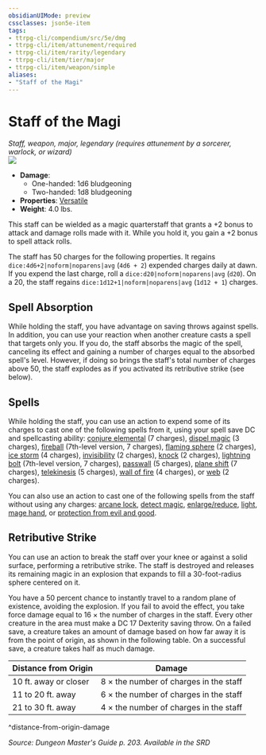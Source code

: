 ```yaml
---
obsidianUIMode: preview
cssclasses: json5e-item
tags:
- ttrpg-cli/compendium/src/5e/dmg
- ttrpg-cli/item/attunement/required
- ttrpg-cli/item/rarity/legendary
- ttrpg-cli/item/tier/major
- ttrpg-cli/item/weapon/simple
aliases: 
- "Staff of the Magi"
---
```

# Staff of the Magi
*Staff, weapon, major, legendary (requires attunement by a sorcerer, warlock, or wizard)*  
![](3-Mechanics/CLI/items/img/staff-of-the-magi.webp#right)

- **Damage**:
  - One-handed: 1d6 bludgeoning
  - Two-handed: 1d8 bludgeoning
- **Properties**: [Versatile](3-Mechanics/CLI/rules/item-properties.md#Versatile)
- **Weight**: 4.0 lbs.

This staff can be wielded as a magic quarterstaff that grants a +2 bonus to attack and damage rolls made with it. While you hold it, you gain a +2 bonus to spell attack rolls.

The staff has 50 charges for the following properties. It regains `dice:4d6+2|noform|noparens|avg` (`4d6 + 2`) expended charges daily at dawn. If you expend the last charge, roll a `dice:d20|noform|noparens|avg` (`d20`). On a 20, the staff regains `dice:1d12+1|noform|noparens|avg` (`1d12 + 1`) charges.

## Spell Absorption

While holding the staff, you have advantage on saving throws against spells. In addition, you can use your reaction when another creature casts a spell that targets only you. If you do, the staff absorbs the magic of the spell, canceling its effect and gaining a number of charges equal to the absorbed spell's level. However, if doing so brings the staff's total number of charges above 50, the staff explodes as if you activated its retributive strike (see below).

## Spells

While holding the staff, you can use an action to expend some of its charges to cast one of the following spells from it, using your spell save DC and spellcasting ability: [conjure elemental](3-Mechanics/CLI/spells/conjure-elemental.md) (7 charges), [dispel magic](3-Mechanics/CLI/spells/dispel-magic.md) (3 charges), [fireball](3-Mechanics/CLI/spells/fireball.md) (7th-level version, 7 charges), [flaming sphere](3-Mechanics/CLI/spells/flaming-sphere.md) (2 charges), [ice storm](3-Mechanics/CLI/spells/ice-storm.md) (4 charges), [invisibility](3-Mechanics/CLI/spells/invisibility.md) (2 charges), [knock](3-Mechanics/CLI/spells/knock.md) (2 charges), [lightning bolt](3-Mechanics/CLI/spells/lightning-bolt.md) (7th-level version, 7 charges), [passwall](3-Mechanics/CLI/spells/passwall.md) (5 charges), [plane shift](3-Mechanics/CLI/spells/plane-shift.md) (7 charges), [telekinesis](3-Mechanics/CLI/spells/telekinesis.md) (5 charges), [wall of fire](3-Mechanics/CLI/spells/wall-of-fire.md) (4 charges), or [web](3-Mechanics/CLI/spells/web.md) (2 charges).

You can also use an action to cast one of the following spells from the staff without using any charges: [arcane lock](3-Mechanics/CLI/spells/arcane-lock.md), [detect magic](3-Mechanics/CLI/spells/detect-magic.md), [enlarge/reduce](3-Mechanics/CLI/spells/enlarge-reduce.md), [light](3-Mechanics/CLI/spells/light.md), [mage hand](3-Mechanics/CLI/spells/mage-hand.md), or [protection from evil and good](3-Mechanics/CLI/spells/protection-from-evil-and-good.md).

## Retributive Strike

You can use an action to break the staff over your knee or against a solid surface, performing a retributive strike. The staff is destroyed and releases its remaining magic in an explosion that expands to fill a 30-foot-radius sphere centered on it.

You have a 50 percent chance to instantly travel to a random plane of existence, avoiding the explosion. If you fail to avoid the effect, you take force damage equal to 16 × the number of charges in the staff. Every other creature in the area must make a DC 17 Dexterity saving throw. On a failed save, a creature takes an amount of damage based on how far away it is from the point of origin, as shown in the following table. On a successful save, a creature takes half as much damage.

| Distance from Origin | Damage |
|----------------------|--------|
| 10 ft. away or closer | 8 × the number of charges in the staff |
| 11 to 20 ft. away | 6 × the number of charges in the staff |
| 21 to 30 ft. away | 4 × the number of charges in the staff |
^distance-from-origin-damage

*Source: Dungeon Master's Guide p. 203. Available in the <span title='Systems Reference Document (5.1)'>SRD</span>*